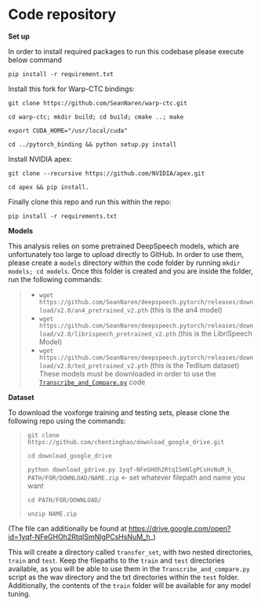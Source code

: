 # Code repository
**Set up**

In order to install required packages to run this codebase please execute below command

`pip install -r requirement.txt`

Install this fork for Warp-CTC bindings:

`git clone https://github.com/SeanNaren/warp-ctc.git`

`cd warp-ctc; mkdir build; cd build; cmake ..; make`

`export CUDA_HOME="/usr/local/cuda"`

`cd ../pytorch_binding && python setup.py install`


Install NVIDIA apex:

`git clone --recursive https://github.com/NVIDIA/apex.git`

`cd apex && pip install.`

Finally clone this repo and run this within the repo:

`pip install -r requirements.txt`

**Models**

This analysis relies on some pretrained DeepSpeech models, which are unfortunately too large to upload directly to GitHub. In order to use them, please create a `models` directory within the code folder by running `mkdir models; cd models`. Once this folder is created and you are inside the folder, run the following commands:

> - `wget https://github.com/SeanNaren/deepspeech.pytorch/releases/download/v2.0/an4_pretrained_v2.pth` (this is the an4 model)
> - `wget https://github.com/SeanNaren/deepspeech.pytorch/releases/download/v2.0/librispeech_pretrained_v2.pth` (this is the LibriSpeech Model)
> - `wget https://github.com/SeanNaren/deepspeech.pytorch/releases/download/v2.0/ted_pretrained_v2.pth` (this is the Tedlium dataset)
These models must be downloaded in order to use the [`Transcribe_and_Compare.py`](https://github.com/TripelA/ML2_FinalProject/blob/master/code/Transcribe_and_compare.py) code

**Dataset**

To download the voxforge training and testing sets, please clone the following repo using the commands:

> `git clone https://github.com/chentinghao/download_google_drive.git`
>
> `cd download_google_drive`
>
> `python download_gdrive.py 1yqf-NFeGHOh2RtqISmNlgPCsHsNuM_h_ PATH/FOR/DOWNLOAD/NAME.zip` <- set whatever filepath and name you want
>
> `cd PATH/FOR/DOWNLOAD/`
>
> `unzip NAME.zip`

(The file can additionally be found at https://drive.google.com/open?id=1yqf-NFeGHOh2RtqISmNlgPCsHsNuM_h_)

This will create a directory called `transfer_set`, with two nested directories, `train` and `test`. Keep the filepaths to the `train` and `test` directories available, as you will be able to use them in the `Transcribe_and_compare.py` script as the wav directory and the txt directories within the `test` folder. Additionally, the contents of the `train` folder will be available for any model tuning. 
